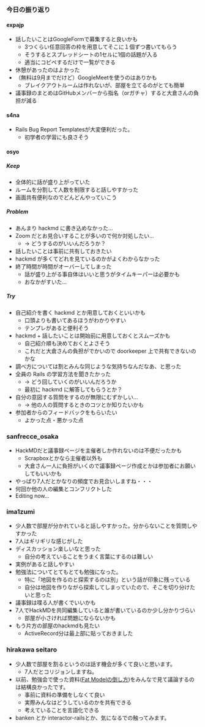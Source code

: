 ### 今日の振り返り
#### expajp
* 話したいことはGoogleFormで募集すると良いかも
    * 3つくらい任意回答の枠を用意してそこに１個ずつ書いてもらう
    * そうするとスプレッドシートの1セルに1個の話題が入る
    * 適当にコピペするだけで一覧ができる
* 休憩があったのはよかった
* （無料は9月までだけど）GoogleMeetを使うのはありかも
    * ブレイクアウトルームは作れないが、部屋を立てるのがとても簡単
* 議事録のまとめはGitHubメンバーから指名（orガチャ）すると大倉さんの負担が減る

#### s4na

- Rails Bug Report Templatesが大変便利だった。
  - 初学者の学習にも良さそう

#### osyo

##### Keep

* 全体的に話が盛り上がっていた
* ルームを分割して人数を制限すると話しやすかった
* 画面共有便利なのでどんどんやっていこう


##### Problem

* あんまり hackmd に書き込めなかった…
* Zoom だとお見合いすることが多いので何か対処したい…
    * → どうするのがいいんだろうか？
* 話したいことは事前に共有しておきたい
* hackmd が多くてどれを見ているのかがよくわからなかった
* 終了時間が時間がオーバーしてしまった
    * 話が盛り上がる事自体はいいと思うがタイムキーパーは必要かも
    * おなかがすいた…


##### Try

* 自己紹介を書く hackmd とか用意しておくといいかも
    * 口頭よりも書いてあるほうがわかりやすい
    * テンプレがあると便利そう
* hackmd + 話したいことは開始前に用意しておくとスムーズかも
    * 自己紹介順も決めておくとよさそう
    * これだと大倉さんの負担がでかいので doorkeeper 上で共有できないのかな
* 調べ方については割とみんな同じような気持ちなんだなあ、と思った
* 全員の Rails の学習方法を聞きたかった
    * → どう回していくのがいいんだろうか
    * 最初に hackmd に解答してもらうとか？
* 自分の意図する質問をするのが無限にむずかしい…
    * → 他の人の質問するときのコツとか知りたいかも
* 参加者からのフィードバックをもらいたい
    * よかった点・悪かった点

### sanfrecce_osaka

* HackMDだと議事録ページを主催者しか作れないのは不便だったかも
    * Scrapboxとかなら主催者以外も
    * 大倉さん一人に負担がいくので議事録ページ作成とかは参加者にお願いしてもいいかも
* やっぱり7人だとかなりの頻度でお見合いしますね・・・
* 何回か他の人の編集とコンフリクトした
* Editing now...

### ima1zumi

* 少人数で部屋が分かれていると話しやすかった。分からないことを質問しやすかった
* 7人はギリギリな感じがした
* ディスカッション楽しいなと思った
    * 自分の考えていることをうまく言葉にするのは難しい
* 実例があると話しやすい
* 勉強法についてとてもとても勉強になった。
    * 特に「地図を作るのと探索するのは別」という話が印象に残っている
    * 自分は地図を作りながら探索してしまっていたので、そこを切り分けたいと思った
* 議事録は喋る人が書くでいいかも
* 7人でHackMDを共同編集していると誰が書いているのか少し分かりづらい
    * 部屋が小さければ問題にならないかも
* もう片方の部屋のhackmdも見たい
    * ActiveRecord分は最上部に貼っておきました

### hirakawa seitaro
* 少人数で部屋を割るというのは話す機会が多くて良いと思います。
	* 7人だとコリジョンしますね。
* 以前、勉強会で使った資料([Fat Modelの倒し方](https://speakerdeck.com/toshimaru/how-to-deal-with-fat-model))をみんなで見て議論するのは結構良かったです。
	* 事前に資料の準備をしなくて良い
	* 実際みんなはどうしているのかを共有できる
	* 考えていることを言語化できる
* banken とか interactor-railsとか、気になるでの触ってみます。
